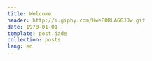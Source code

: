 ```yaml
---
title: Welcome
header: http://i.giphy.com/HwePORLAGGJOw.gif
date: 1970-01-01
template: post.jade
collection: posts
lang: en
---
```

